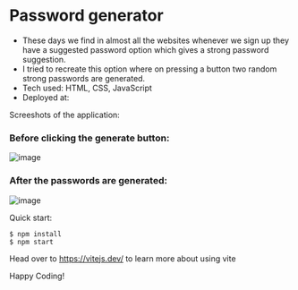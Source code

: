 # Password generator

- These days we find in almost all the websites whenever we sign up they have a suggested password option which gives a strong password suggestion.
- I tried to recreate this option where on pressing a button two random strong passwords are generated.
- Tech used: HTML, CSS, JavaScript
- Deployed at: 

Screeshots of the application:

### Before clicking the generate button:

![image](https://github.com/Shanmukh459/Password-generator/assets/52078988/f5c3fdbd-1897-4288-ba79-4ec4b8694b45)

### After the passwords are generated:

![image](https://github.com/Shanmukh459/Password-generator/assets/52078988/3cee5867-1abf-4585-914b-8ac7ec739cd7)


Quick start:

```
$ npm install
$ npm start
````

Head over to https://vitejs.dev/ to learn more about using vite

Happy Coding!
